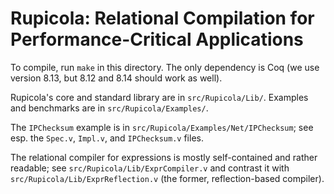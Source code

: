# Rupicola: Relational Compilation for Performance-Critical Applications

To compile, run `make` in this directory.
The only dependency is Coq (we use version 8.13, but 8.12 and 8.14 should work as well).

Rupicola's core and standard library are in `src/Rupicola/Lib/`.
Examples and benchmarks are in `src/Rupicola/Examples/`.

The `IPChecksum` example is in `src/Rupicola/Examples/Net/IPChecksum`; see esp. the `Spec.v`, `Impl.v`, and `IPChecksum.v` files.

The relational compiler for expressions is mostly self-contained and rather readable; see `src/Rupicola/Lib/ExprCompiler.v` and contrast it with `src/Rupicola/Lib/ExprReflection.v` (the former, reflection-based compiler).
